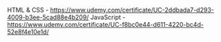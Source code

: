 HTML & CSS - https://www.udemy.com/certificate/UC-2ddbada7-d293-4009-b3ee-5cad88e4b209/
             JavaScript - https://www.udemy.com/certificate/UC-f8bc0e44-d611-4220-bc4d-52e8f4e10e1d/
